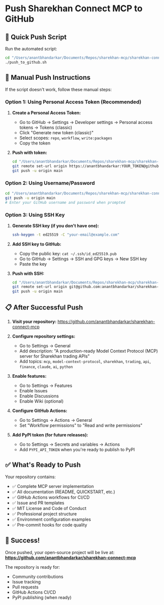 # Push Sharekhan Connect MCP to GitHub

## 🚀 Quick Push Script

Run the automated script:
```bash
cd "/Users/anantbhandarkar/Documents/Repos/sharekhan-mcp/sharekhan-connect-mcp"
./push_to_github.sh
```

## 🔐 Manual Push Instructions

If the script doesn't work, follow these manual steps:

### Option 1: Using Personal Access Token (Recommended)

1. **Create a Personal Access Token:**
   - Go to GitHub → Settings → Developer settings → Personal access tokens → Tokens (classic)
   - Click "Generate new token (classic)"
   - Select scopes: `repo`, `workflow`, `write:packages`
   - Copy the token

2. **Push with token:**
   ```bash
   cd "/Users/anantbhandarkar/Documents/Repos/sharekhan-mcp/sharekhan-connect-mcp"
   git remote set-url origin https://anantbhandarkar:YOUR_TOKEN@github.com/anantbhandarkar/sharekhan-connect-mcp.git
   git push -u origin main
   ```

### Option 2: Using Username/Password

```bash
cd "/Users/anantbhandarkar/Documents/Repos/sharekhan-mcp/sharekhan-connect-mcp"
git push -u origin main
# Enter your GitHub username and password when prompted
```

### Option 3: Using SSH Key

1. **Generate SSH key (if you don't have one):**
   ```bash
   ssh-keygen -t ed25519 -C "your-email@example.com"
   ```

2. **Add SSH key to GitHub:**
   - Copy the public key: `cat ~/.ssh/id_ed25519.pub`
   - Go to GitHub → Settings → SSH and GPG keys → New SSH key
   - Paste the key

3. **Push with SSH:**
   ```bash
   cd "/Users/anantbhandarkar/Documents/Repos/sharekhan-mcp/sharekhan-connect-mcp"
   git remote set-url origin git@github.com:anantbhandarkar/sharekhan-connect-mcp.git
   git push -u origin main
   ```

## 📋 After Successful Push

1. **Visit your repository:** https://github.com/anantbhandarkar/sharekhan-connect-mcp

2. **Configure repository settings:**
   - Go to Settings → General
   - Add description: "A production-ready Model Context Protocol (MCP) server for Sharekhan trading APIs"
   - Add topics: `mcp`, `model-context-protocol`, `sharekhan`, `trading`, `api`, `finance`, `claude`, `ai`, `python`

3. **Enable features:**
   - Go to Settings → Features
   - Enable Issues
   - Enable Discussions
   - Enable Wiki (optional)

4. **Configure GitHub Actions:**
   - Go to Settings → Actions → General
   - Set "Workflow permissions" to "Read and write permissions"

5. **Add PyPI token (for future releases):**
   - Go to Settings → Secrets and variables → Actions
   - Add `PYPI_API_TOKEN` when you're ready to publish to PyPI

## ✅ What's Ready to Push

Your repository contains:
- ✅ Complete MCP server implementation
- ✅ All documentation (README, QUICKSTART, etc.)
- ✅ GitHub Actions workflows for CI/CD
- ✅ Issue and PR templates
- ✅ MIT License and Code of Conduct
- ✅ Professional project structure
- ✅ Environment configuration examples
- ✅ Pre-commit hooks for code quality

## 🎉 Success!

Once pushed, your open-source project will be live at:
**https://github.com/anantbhandarkar/sharekhan-connect-mcp**

The repository is ready for:
- Community contributions
- Issue tracking
- Pull requests
- GitHub Actions CI/CD
- PyPI publishing (when ready)
